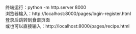 终端运行：python -m http.server 8000  
浏览器输入：http://localhost:8000/pages/login-register.html  
登录后跳转到食谱页面  
或也可以直接输入：http://localhost:8000/pages/recipe.html